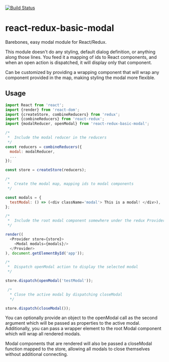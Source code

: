 [![Build Status](https://travis-ci.org/alexghenderson/react-redux-basic-modal.svg?branch=develop)](https://travis-ci.org/alexghenderson/react-redux-basic-modal)

# react-redux-basic-modal

Barebones, easy modal module for React/Redux.

This module doesn't do any styling, default dialog definition, or anything along those lines.
You feed it a mapping of ids to React components, and when an open action is dispatched, it will display only that component.

Can be customized by providing a wrapping component that will wrap any component provided in the map, making styling the modal more flexible.

## Usage

```js
import React from 'react';
import {render} from 'react-dom';
import {createStore, combineReducers} from 'redux';
import {combineReducers} from 'react-redux';
import {modalReducer, openModal} from 'react-redux-basic-modal';

/*
 *  Include the modal reducer in the reducers
 */
const reducers = combineReducers({
  modal: modalReducer,
  ...
});

const store = createStore(reducers);

/*
 *  Create the modal map, mapping ids to modal components
 */

const modals = {
  testModal: () => (<div className='modal'> This is a modal! </div>),
};

/*
 *  Include the root modal component somewhere under the redux Provider
 */

render((
  <Provider store={store}>
    <Modal modals={modals}/>
  </Provider>
), document.getElementById('app'));

/*
 *  Dispatch openModal action to display the selected modal
 */

store.dispatch(openModal('testModal'));

 /*
  * Close the active modal by dispatching closeModal
  */

store.dispatch(closeModal());
```

You can optionally provide an object to the openModal call as the second argument
which will be passed as properties to the active modal. Additionally, you can pass
a wrapper element to the root Modal component which will wrap all rendered modals.

Modal components that are rendered will also be passed a closeModal function mapped
to the store, allowing all modals to close themselves without additional connecting.
